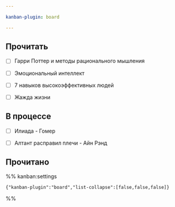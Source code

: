 ```yaml
---

kanban-plugin: board

---
```


## Прочитать

- [ ] Гарри Поттер и методы рационального мышления
- [ ] Эмоциональный интеллект
- [ ] 7 навыков высокоэффективных людей
- [ ] Жажда жизни


## В процессе

- [ ] Илиада - Гомер
- [ ] Алтант расправил плечи - Айн Рэнд


## Прочитано





%% kanban:settings
```
{"kanban-plugin":"board","list-collapse":[false,false,false]}
```
%%